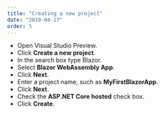 ```yaml
---
title: "Creating a new project"
date: "2019-04-27"
order: 5
---
```


- Open Visual Studio Preview.
- Click **Create a new project**.
- In the search box type Blazor.
- Select **Blazor WebAssembly App**.
- Click **Next**.
- Enter a project name, such as **MyFirstBlazorApp**.
- Click **Next**.
- Check the **ASP.NET Core hosted** check box.
- Click **Create**.
